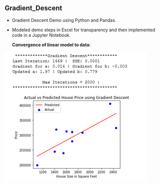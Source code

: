 ## Gradient_Descent
* Gradient Descent Demo using Python and Pandas.
* Modeled demo steps in Excel for transparency and then implemented code in a Jupyter Notebook.



  **Convergence of linear model to data:**

![Alt text](images/gd_convergence.PNG)
